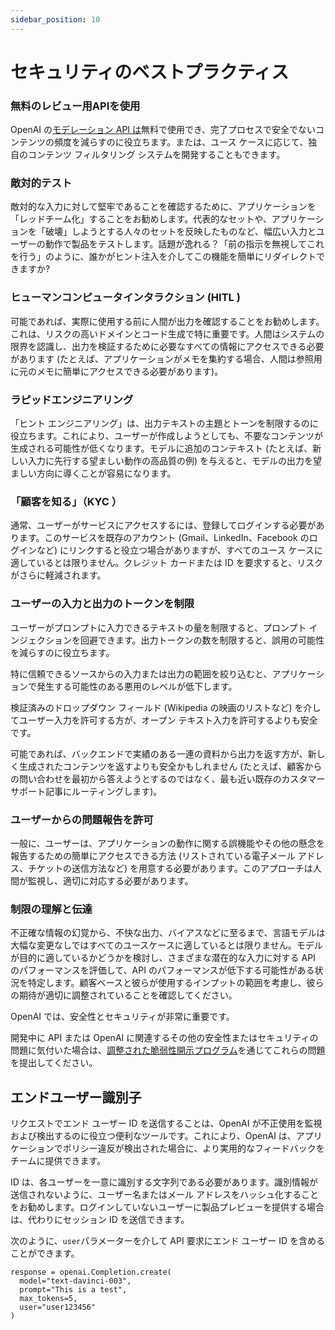 ```yaml
---
sidebar_position: 10
---
```


# セキュリティのベストプラクティス

### 無料のレビュー用APIを使用

OpenAI の[モデレーション API は](https://platform.openai.com/docs/guides/moderation)無料で使用でき、完了プロセスで安全でないコンテンツの頻度を減らすのに役立ちます。または、ユース ケースに応じて、独自のコンテンツ フィルタリング システムを開発することもできます。

### 敵対的テスト

敵対的な入力に対して堅牢であることを確認するために、アプリケーションを「レッドチーム化」することをお勧めします。代表的なセットや、アプリケーションを「破壊」しようとする人々のセットを反映したものなど、幅広い入力とユーザーの動作で製品をテストします。話題が逸れる？「前の指示を無視してこれを行う」のように、誰かがヒント注入を介してこの機能を簡単にリダイレクトできますか?

### ヒューマンコンピュータインタラクション (HITL )

可能であれば、実際に使用する前に人間が出力を確認することをお勧めします。これは、リスクの高いドメインとコード生成で特に重要です。人間はシステムの限界を認識し、出力を検証するために必要なすべての情報にアクセスできる必要があります (たとえば、アプリケーションがメモを集約する場合、人間は参照用に元のメモに簡単にアクセスできる必要があります)。

### ラピッドエンジニアリング

「ヒント エンジニアリング」は、出力テキストの主題とトーンを制限するのに役立ちます。これにより、ユーザーが作成しようとしても、不要なコンテンツが生成される可能性が低くなります。モデルに追加のコンテキスト (たとえば、新しい入力に先行する望ましい動作の高品質の例) を与えると、モデルの出力を望ましい方向に導くことが容易になります。

### 「顧客を知る」（KYC ）

通常、ユーザーがサービスにアクセスするには、登録してログインする必要があります。このサービスを既存のアカウント (Gmail、LinkedIn、Facebook のログインなど) にリンクすると役立つ場合がありますが、すべてのユース ケースに適しているとは限りません。クレジット カードまたは ID を要求すると、リスクがさらに軽減されます。

### ユーザーの入力と出力のトークンを制限

ユーザーがプロンプトに入力できるテキストの量を制限すると、プロンプト インジェクションを回避できます。出力トークンの数を制限すると、誤用の可能性を減らすのに役立ちます。

特に信頼できるソースからの入力または出力の範囲を絞り込むと、アプリケーションで発生する可能性のある悪用のレベルが低下します。

検証済みのドロップダウン フィールド (Wikipedia の映画のリストなど) を介してユーザー入力を許可する方が、オープン テキスト入力を許可するよりも安全です。

可能であれば、バックエンドで実績のある一連の資料から出力を返す方が、新しく生成されたコンテンツを返すよりも安全かもしれません (たとえば、顧客からの問い合わせを最初から答えようとするのではなく、最も近い既存のカスタマー サポート記事にルーティングします)。

### ユーザーからの問題報告を許可

一般に、ユーザーは、アプリケーションの動作に関する誤機能やその他の懸念を報告するための簡単にアクセスできる方法 (リストされている電子メール アドレス、チケットの送信方法など) を用意する必要があります。このアプローチは人間が監視し、適切に対応する必要があります。

### 制限の理解と伝達

不正確な情報の幻覚から、不快な出力、バイアスなどに至るまで、言語モデルは大幅な変更なしではすべてのユースケースに適しているとは限りません。モデルが目的に適しているかどうかを検討し、さまざまな潜在的な入力に対する API のパフォーマンスを評価して、API のパフォーマンスが低下する可能性がある状況を特定します。顧客ベースと彼らが使用するインプットの範囲を考慮し、彼らの期待が適切に調整されていることを確認してください。

OpenAI では、安全性とセキュリティが非常に重要です。

開発中に API または OpenAI に関連するその他の安全性またはセキュリティの問題に気付いた場合は、[調整された脆弱性開示プログラム](https://openai.com/security/disclosure/)を通じてこれらの問題を提出してください。

## エンドユーザー識別子

リクエストでエンド ユーザー ID を送信することは、OpenAI が不正使用を監視および検出するのに役立つ便利なツールです。これにより、OpenAI は、アプリケーションでポリシー違反が検出された場合に、より実用的なフィードバックをチームに提供できます。

ID は、各ユーザーを一意に識別する文字列である必要があります。識別情報が送信されないように、ユーザー名またはメール アドレスをハッシュ化することをお勧めします。ログインしていないユーザーに製品プレビューを提供する場合は、代わりにセッション ID を送信できます。

次のように、`user`パラメーターを介して API 要求にエンド ユーザー ID を含めることができます。

```
response = openai.Completion.create(
  model="text-davinci-003",
  prompt="This is a test",
  max_tokens=5,
  user="user123456"
)
```